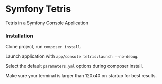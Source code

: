 Symfony Tetris
================

Tetris in a Symfony Console Application

### Installation

Clone project, run `composer install`.

Launch application with `app/console tetris:launch --no-debug`.

Select the default `parameters.yml` options during composer install.

Make sure your terminal is larger than 120x40 on startup for best results.
